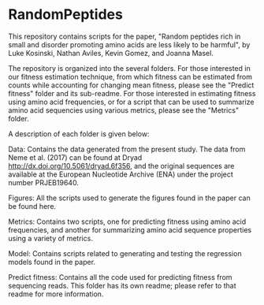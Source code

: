 # RandomPeptides
This repository contains scripts for the paper, "Random peptides rich in small and disorder promoting amino acids are less likely to be harmful", by Luke Kosinski, Nathan Aviles, Kevin Gomez, and Joanna Masel.

The repository is organized into the several folders. For those interested in our fitness estimation technique, from which fitness can be estimated from counts while accounting for changing mean fitness, please see the "Predict fitness" folder and its sub-readme. For those interested in estimating fitness using amino acid frequencies, or for a script that can be used to summarize amino acid sequencies using various metrics, please see the "Metrics" folder.

A description of each folder is given below:

Data: Contains the data generated from the present study. The data from Neme et al. (2017) can be found at Dryad http://dx.doi.org/10.5061/dryad.6f356, and the original sequences are available at the European Nucleotide Archive (ENA) under the project number PRJEB19640.

Figures: All the scripts used to generate the figures found in the paper can be found here.

Metrics: Contains two scripts, one for predicting fitness using amino acid frequencies, and another for summarizing amino acid sequence properties using a variety of metrics.

Model: Contains scripts related to generating and testing the regression models found in the paper.

Predict fitness: Contains all the code used for predicting fitness from sequencing reads. This folder has its own readme; please refer to that readme for more information.
